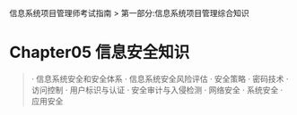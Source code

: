 信息系统项目管理师考试指南 > 第一部分:信息系统项目管理综合知识

# Chapter05 信息安全知识

> · 信息系统安全和安全体系 
> · 信息系统安全风险评估 
> · 安全策略 
> · 密码技术 
> · 访问控制 
> · 用户标识与认证 
> · 安全审计与入侵检测 
> · 网络安全 
> · 系统安全 
> · 应用安全 
